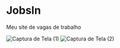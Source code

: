 # JobsIn
Meu site de vagas de trabalho

![Captura de Tela (1)](https://github.com/user-attachments/assets/fc97ffc7-e948-4611-8d1f-5c47b0e8725a)
![Captura de Tela (2)](https://github.com/user-attachments/assets/8fa0ab8e-8701-4cbc-b633-7b688dc23e51)
